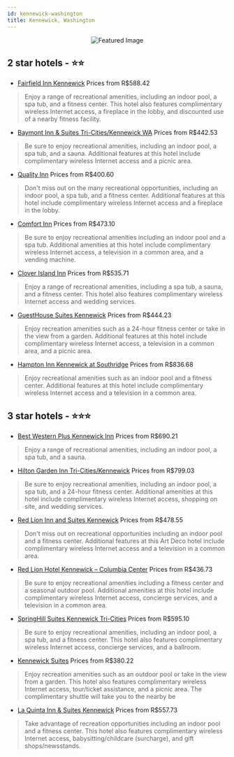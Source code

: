 ```yaml
---
id: kennewick-washington
title: Kennewick, Washington
---
```


<center><img src="https://i.travelapi.com/hotels/1000000/20000/19800/19755/45bbc101_z.jpg" alt="Featured Image" /></center>


##  2 star hotels - ⭐️⭐️

-    [Fairfield Inn Kennewick](https://us.hurb.com/hotels/kennewick/fairfield-inn-kennewick-JNP-JP075707?cmp=18055) Prices from R$588.42
   > Enjoy a range of recreational amenities, including an indoor pool, a spa tub, and a fitness center. This hotel also features complimentary wireless Internet access, a fireplace in the lobby, and discounted use of a nearby fitness facility.
-    [Baymont Inn & Suites Tri-Cities/Kennewick WA](https://us.hurb.com/hotels/kennewick/baymont-inn-suites-tri-cities-kennewick-wa-JNP-JP735612?cmp=18055) Prices from R$442.53
   > Be sure to enjoy recreational amenities, including an indoor pool, a spa tub, and a sauna. Additional features at this hotel include complimentary wireless Internet access and a picnic area.
-    [Quality Inn](https://us.hurb.com/hotels/kennewick/quality-inn-JNP-JP108403?cmp=18055) Prices from R$400.60
   > Don't miss out on the many recreational opportunities, including an indoor pool, a spa tub, and a fitness center. Additional features at this hotel include complimentary wireless Internet access and a fireplace in the lobby.
-    [Comfort Inn](https://us.hurb.com/hotels/kennewick/comfort-inn-JNP-JP127429?cmp=18055) Prices from R$473.10
   > Be sure to enjoy recreational amenities including an indoor pool and a spa tub. Additional amenities at this hotel include complimentary wireless Internet access, a television in a common area, and a vending machine.
-    [Clover Island Inn](https://us.hurb.com/hotels/kennewick/clover-island-inn-JNP-JP194219?cmp=18055) Prices from R$535.71
   > Enjoy a range of recreational amenities, including a spa tub, a sauna, and a fitness center. This hotel also features complimentary wireless Internet access and wedding services.
-    [GuestHouse Suites Kennewick](https://us.hurb.com/hotels/kennewick/guesthouse-suites-kennewick-JNP-JP262574?cmp=18055) Prices from R$444.23
   > Enjoy recreation amenities such as a 24-hour fitness center or take in the view from a garden. Additional features at this hotel include complimentary wireless Internet access, a television in a common area, and a picnic area.
-    [Hampton Inn Kennewick at Southridge](https://us.hurb.com/hotels/kennewick/hampton-inn-kennewick-at-southridge-JNP-JP032680?cmp=18055) Prices from R$836.68
   > Enjoy recreational amenities such as an indoor pool and a fitness center. Additional features at this hotel include complimentary wireless Internet access and a television in a common area.

##  3 star hotels - ⭐️⭐️⭐️

-    [Best Western Plus Kennewick Inn](https://us.hurb.com/hotels/kennewick/best-western-plus-kennewick-inn-JNP-JP989792?cmp=18055) Prices from R$690.21
   > Enjoy a range of recreational amenities, including an indoor pool, a spa tub, and a sauna.
-    [Hilton Garden Inn Tri-Cities/Kennewick](https://us.hurb.com/hotels/kennewick/hilton-garden-inn-tri-cities-kennewick-JNP-JP186077?cmp=18055) Prices from R$799.03
   > Be sure to enjoy recreational amenities, including an indoor pool, a spa tub, and a 24-hour fitness center. Additional amenities at this hotel include complimentary wireless Internet access, shopping on site, and wedding services.
-    [Red Lion Inn and Suites Kennewick](https://us.hurb.com/hotels/kennewick/red-lion-inn-and-suites-kennewick-JNP-JP851852?cmp=18055) Prices from R$478.55
   > Don't miss out on recreational opportunities including an indoor pool and a fitness center. Additional features at this Art Deco hotel include complimentary wireless Internet access and a television in a common area.
-    [Red Lion Hotel Kennewick – Columbia Center](https://us.hurb.com/hotels/kennewick/red-lion-hotel-kennewick-columbia-center-JNP-JP460016?cmp=18055) Prices from R$436.73
   > Be sure to enjoy recreational amenities including a fitness center and a seasonal outdoor pool. Additional amenities at this hotel include complimentary wireless Internet access, concierge services, and a television in a common area.
-    [SpringHill Suites Kennewick Tri-Cities](https://us.hurb.com/hotels/kennewick/springhill-suites-kennewick-tri-cities-JNP-JP736661?cmp=18055) Prices from R$595.10
   > Be sure to enjoy recreational amenities, including an indoor pool, a spa tub, and a fitness center. This hotel also features complimentary wireless Internet access, concierge services, and a ballroom.
-    [Kennewick Suites](https://us.hurb.com/hotels/kennewick/kennewick-suites-JNP-JP479492?cmp=18055) Prices from R$380.22
   > Enjoy recreation amenities such as an outdoor pool or take in the view from a garden. This hotel also features complimentary wireless Internet access, tour/ticket assistance, and a picnic area. The complimentary shuttle will take you to the nearby be
-    [La Quinta Inn & Suites Kennewick](https://us.hurb.com/hotels/kennewick/la-quinta-inn-suites-kennewick-JNP-JP848295?cmp=18055) Prices from R$557.73
   > Take advantage of recreation opportunities including an indoor pool and a fitness center. This hotel also features complimentary wireless Internet access, babysitting/childcare (surcharge), and gift shops/newsstands.
